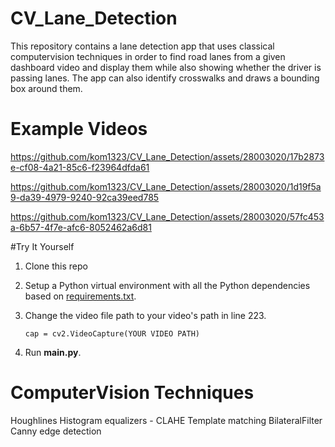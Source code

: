 # CV_Lane_Detection
This repository contains a lane detection app that uses classical computervision techniques in order to find road lanes from a given
dashboard video and display them while also showing whether the driver is passing lanes. The app can also identify crosswalks and draws a bounding box around them.

# Example Videos
https://github.com/kom1323/CV_Lane_Detection/assets/28003020/17b2873e-cf08-4a21-85c6-f23964dfda61

https://github.com/kom1323/CV_Lane_Detection/assets/28003020/1d19f5a9-da39-4979-9240-92ca39eed785

https://github.com/kom1323/CV_Lane_Detection/assets/28003020/57fc453a-6b57-4f7e-afc6-8052462a6d81

#Try It Yourself

1. Clone this repo
2. Setup a Python virtual environment with all the Python dependencies based on [requirements.txt](requirements.txt).
3. Change the video file path to your video's path in line 223.
   
   `cap = cv2.VideoCapture(YOUR VIDEO PATH)`
4. Run **main.py**.

# ComputerVision Techniques 
Houghlines
Histogram equalizers - CLAHE
Template matching
BilateralFilter
Canny edge detection
